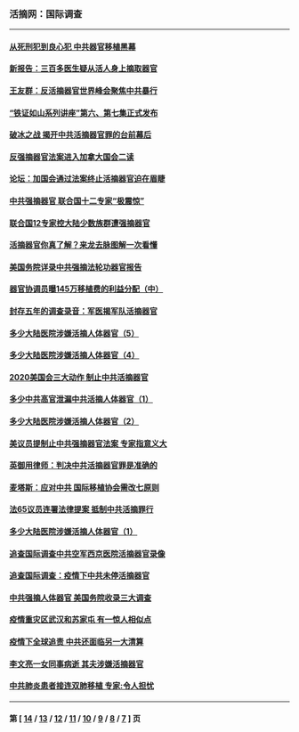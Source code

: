 ### 活摘网：国际调查
---
#### [从死刑犯到良心犯 中共器官移植黑幕](../../pages/nf5947/n13764669.md?07020430) 
#### [新报告：三百多医生疑从活人身上摘取器官](../../pages/nf5947/n13703044.md?07020430) 
#### [王友群：反活摘器官世界峰会聚焦中共暴行](../../pages/nf5947/n13250738.md?07020430) 
#### [“铁证如山系列讲座”第六、第七集正式发布](../../pages/nf5947/n13106287.md?07020430) 
#### [破冰之战 揭开中共活摘器官罪的台前幕后](../../pages/nf5947/n13082457.md?07020430) 
#### [反强摘器官法案进入加拿大国会二读](../../pages/nf5947/n13033450.md?07020430) 
#### [论坛：加国会通过法案终止活摘器官迫在眉睫](../../pages/nf5947/n13029839.md?07020430) 
#### [中共强摘器官 联合国十二专家“极震惊”](../../pages/nf5947/n13024313.md?07020430) 
#### [联合国12专家控大陆少数族群遭强摘器官](../../pages/nf5947/n13023877.md?07020430) 
#### [活摘器官你真了解？来龙去脉图解一次看懂](../../pages/nf5947/n13013820.md?07020430) 
#### [美国务院详录中共强摘法轮功器官报告](../../pages/nf5947/n12944519.md?07020430) 
#### [器官协调员曝145万移植费的利益分配（中）](../../pages/nf5947/n12894547.md?07020430) 
#### [封存五年的调查录音：军医揭军队活摘器官](../../pages/nf5947/n12798692.md?07020430) 
#### [多少大陆医院涉嫌活摘人体器官（5）](../../pages/nf5947/n12768383.md?07020430) 
#### [多少大陆医院涉嫌活摘人体器官（4）](../../pages/nf5947/n12664434.md?07020430) 
#### [2020美国会三大动作 制止中共活摘器官](../../pages/nf5947/n12682004.md?07020430) 
#### [多少中共高官泄漏中共活摘人体器官（1）](../../pages/nf5947/n12671234.md?07020430) 
#### [多少大陆医院涉嫌活摘人体器官（2）](../../pages/nf5947/n12655589.md?07020430) 
#### [美议员提制止中共强摘器官法案 专家指意义大](../../pages/nf5947/n12630561.md?07020430) 
#### [英御用律师：判决中共活摘器官罪是准确的](../../pages/nf5947/n12580740.md?07020430) 
#### [麦塔斯：应对中共 国际移植协会需改七原则](../../pages/nf5947/n12514711.md?07020430) 
#### [法65议员连署法律提案 抵制中共活摘罪行](../../pages/nf5947/n12437047.md?07020430) 
#### [多少大陆医院涉嫌活摘人体器官（1）](../../pages/nf5947/n12414284.md?07020430) 
#### [追查国际调查中共空军西京医院活摘器官录像](../../pages/nf5947/n12348837.md?07020430) 
#### [追查国际调查：疫情下中共未停活摘器官](../../pages/nf5947/n12273415.md?07020430) 
#### [中共强摘人体器官 美国务院收录三大调查](../../pages/nf5947/n12181488.md?07020430) 
#### [疫情重灾区武汉和苏家屯 有一惊人相似点](../../pages/nf5947/n12150824.md?07020430) 
#### [疫情下全球追责 中共还面临另一大清算](../../pages/nf5947/n12070397.md?07020430) 
#### [李文亮一女同事病逝 其夫涉嫌活摘器官](../../pages/nf5947/n11957882.md?07020430) 
#### [中共肺炎患者接连双肺移植 专家:令人担忧](../../pages/nf5947/n11945516.md?07020430) 

---
#### 第 [ [14](./14.md?07020430) / [13](./13.md?07020430) / [12](./12.md?07020430) / [11](./11.md?07020430) / [10](./10.md?07020430) / [9](./9.md?07020430) / [8](./8.md?07020430) / [7](./7.md?07020430) ] 页
